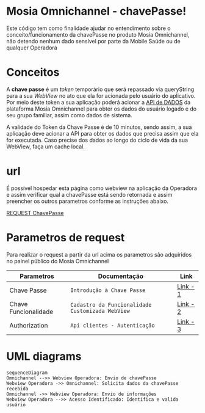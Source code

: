 # Mosia Omnichannel - chavePasse!

Este código tem como finalidade ajudar no entendimento sobre o conceito/funcionamento da chavePasse no produto Mosia Omnichannel, não detendo nenhum dado sensível por parte da Mobile Saúde ou de qualquer Operadora

# Conceitos

A **chave passe** é um _token_ temporário que será repassado via queryString para a sua _WebView_ no ato que ela for acionada pelo usuário do aplicativo. Por meio deste token a sua aplicação poderá acionar a [API de DADOS](https://mobilesaudejira.atlassian.net/wiki/spaces/MO/pages/2463989776 "/wiki/spaces/MO/pages/2463989776") da plataforma Mosia Omnichannel para obter os dados do usuário logado e do seu grupo familiar, assim como dados de sistema.

A validade do Token da Chave Passe é de 10 minutos, sendo assim, a sua aplicação deve acionar a API para obter os dados que precisa assim que ela for executada. Caso precise dos dados ao longo do ciclo de vida da sua WebView, faça um cache local.


# url
É possível hospedar esta página como webview na aplicação da Operadora e assim verificar qual a chavePasse está sendo retornada e assim preencher os outros parametros conforme as instruções abaixo.

[REQUEST ChavePasse](https://rannyzyzz.github.io/sample-mosiaOmnichannel/sample-mosiaOmnichannel.html)



# Parametros de request
Para realizar o request a partir da url acima os parametros são adquiridos no painel público do Mosia Omnichannel

|Parametros                |Documentação       |Link                         |
|----------------|-------------------------------|-----------------------------|
|Chave Passe|`Introdução à Chave Passe`            |[Link - 1](https://mobilesaudejira.atlassian.net/wiki/spaces/MO/pages/2460057604/Introdu+o+Chave+Passe)            |
|Chave Funcionalidade|`Cadastro da Funcionalidade Customizada WebView`            |[Link - 2](https://mobilesaudejira.atlassian.net/wiki/spaces/MO/pages/2465595490/Cadastro+da+Funcionalidade+Customizada+WebView)            |
|Authorization|`Api clientes - Autenticação`|[Link - 3](https://mobilesaudejira.atlassian.net/wiki/spaces/MO/pages/2533195788/Api+clientes+-+Autentica+o)


# UML diagrams

```mermaid
sequenceDiagram
Omnichannel -->> Webview Operadora: Envio de chavePasse
Webview Operadora ->> Omnichannel: Solicita dados da chavePasse recebida
Omnichannel ->> Webview Operadora: Envio de informações
Webview Operadora -->> Acesso Identificado: Identifica e valida usuário
```
